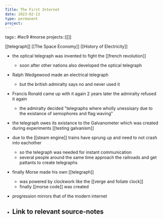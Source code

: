 ```yaml
---
Title: The First Internet
date: 2023-02-13
type: permanent
project:
---
```


tags::  #lec9 #morse
projects::[[]]

[[telegraph]] [[The Space Economy]] [[History of Electricity]]

- the optical telegraph was invented to fight the [[french revolution]]
	- soon after other nations also developed the optical telegraph
- Ralph Wedgewood made an electrical telegraph
	- but the british admiralty says no and never used it
- Francis Ronald came up with it again 2 years later the admiralty refused it again
	- the admiralty decided "telegraphs where wholly unessisary due to the existance of semophores and flag waving"
- the telegraph owes its existance to the Galvanometer which was created during experiments [[testing galvanism]]
- due to the [[steam engine]] trains have sprung up and need to not crash into eachother
	- so the telegraph was needed for instant communication
	- several people around the same time approach the railroads and get pattants to create telegraphs
- finally Morse made his own [[telegraph]]
	- was powered by clockwork like the [[verge and foliate clock]] 
	- finally [[morse code]] was created
- progression mirrors that of the modern internet

- Link to relevant source-notes
	- 